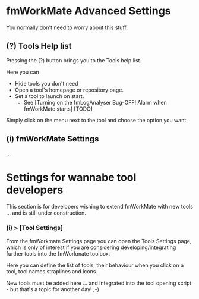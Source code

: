 # fmWorkMate Advanced Settings

You normally don't need to worry about this stuff.

## (?) Tools Help list

Pressing the (?) button brings you to the Tools help list.

Here you can 

  - Hide tools you don't need
  - Open a tool's homepage or repository page.
  - Set a tool to launch on start.
    - See [Turning on the fmLogAnalyser Bug-OFF! Alarm when fmWorkMate starts] [TODO]

Simply click on the menu next to the tool and choose the option you want.

## (i) fmWorkMate Settings

...


# Settings for wannabe tool developers

This section is for developers wishing to extend fmWorkMate with new tools ... and is still under construction.

### (i) > [Tool Settings]

From the fmWorkmate Settings page you can open the Tools Settings page, which is only of interest if you are considering developing/integrating further tools into the fmWorkmate toolbox.

Here you can define the list of tools, their behaviour when you click on a tool, tool names straplines and icons.

New tools must be added here ... and integrated into the tool opening script - but that's a topic for another day! ;-)
